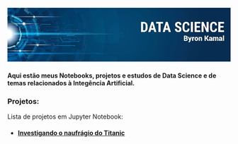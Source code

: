 <p align="center">
  <img src="banner.jpg" >
</p>

#### Aqui estão meus Notebooks, projetos e estudos de Data Science e de temas relacionados à Integência Artificial.

### Projetos:
 Lista de projetos em Jupyter Notebook:
 
 - #### [Investigando o naufrágio do Titanic](https://github.com/byronkamal/data_science/blob/master/Titanic/titanic.ipynb)
